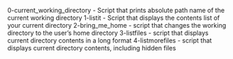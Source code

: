 0-current_working_directory - Script that prints absolute path name of the current working directory
1-listit - Script that displays the contents list of your current directory
2-bring_me_home - script that changes the working directory to the user’s home directory
3-listfiles - script that displays current directory contents in a long format
4-listmorefiles - script that displays current directory contents, including hidden files
